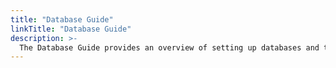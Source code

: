```yaml
---
title: "Database Guide"
linkTitle: "Database Guide"
description: >-
  The Database Guide provides an overview of setting up databases and the specifics of each DB type.
---
```




